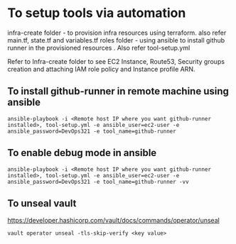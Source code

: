 # To setup tools via automation

infra-create folder - to provision infra resources using terraform. also refer main.tf, state.tf and variables.tf
roles folder - using ansible to install github runner in the provisioned resources . Also refer tool-setup.yml

Refer to Infra-create folder to see EC2 Instance, Route53, Security groups creation and attaching IAM role policy and Instance profile ARN.

## To install github-runner in remote machine using ansible

````
ansible-playbook -i <Remote host IP where you want github-runner installed>, tool-setup.yml -e ansible_user=ec2-user -e ansible_password=DevOps321 -e tool_name=github-runner
````

## To enable debug mode in ansible

````
ansible-playbook -i <Remote host IP where you want github-runner installed>, tool-setup.yml -e ansible_user=ec2-user -e ansible_password=DevOps321 -e tool_name=github-runner -vv
````

## To unseal vault
https://developer.hashicorp.com/vault/docs/commands/operator/unseal
````
vault operator unseal -tls-skip-verify <key value>
````

